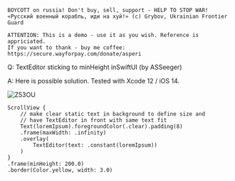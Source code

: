 ```
BOYCOTT on russia! Don't buy, sell, support - HELP TO STOP WAR!
«Русский военный корабль, иди на хуй!» (c) Grybov, Ukrainian Frontier Guard

ATTENTION: This is a demo - use it as you wish. Reference is appriciated.
If you want to thank - buy me coffee: https://secure.wayforpay.com/donate/asperi
```

Q: TextEditor sticking to minHeight inSwiftUI (by ASSeeger)

A: Here is possible solution. Tested with Xcode 12 / iOS 14.

![Z53OU](https://user-images.githubusercontent.com/62171579/169653916-3277b5ed-95be-4d06-89b6-cc7475947e45.png)

    ScrollView {
        // make clear static text in background to define size and
        // have TextEditor in front with same text fit
		Text(loremIpsum).foregroundColor(.clear).padding(8)
	    .frame(maxWidth: .infinity)
		.overlay(
			TextEditor(text: .constant(loremIpsum))
		)
    }
    .frame(minHeight: 200.0)
    .border(Color.yellow, width: 3.0)
